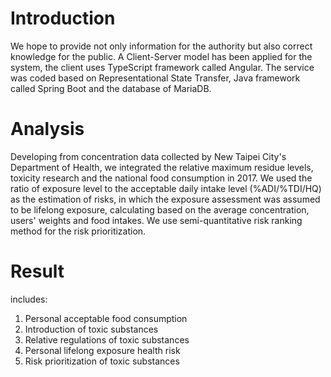 # Introduction

We hope to provide not only information for the authority but also correct knowledge for the public.
A Client-Server model has been applied for the system, the client uses TypeScript framework called Angular.
The service was coded based on Representational State Transfer, Java framework called Spring Boot and the database of MariaDB.

# Analysis

Developing from concentration data collected by New Taipei City's Department of Health, we integrated the relative maximum residue levels, toxicity research and the national food consumption in 2017. 
We used the ratio of exposure level to the acceptable daily intake level (%ADI/%TDI/HQ) as the estimation of risks, in which the exposure assessment was assumed to be lifelong exposure, calculating based on the average concentration, users' weights and food intakes. 
We use semi-quantitative risk ranking method for the risk prioritization.

# Result

includes: 

1. Personal acceptable food consumption
2. Introduction of toxic substances
3. Relative regulations of toxic substances
4. Personal lifelong exposure health risk
5. Risk prioritization of toxic substances

